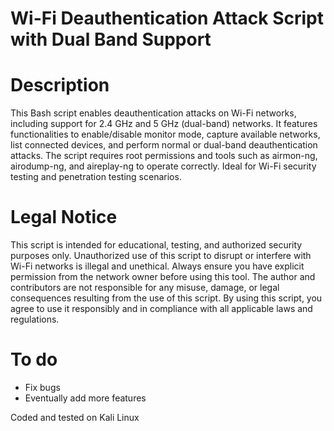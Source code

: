# Wi-Fi Deauthentication Attack Script with Dual Band Support

# Description 
This Bash script enables deauthentication attacks on Wi-Fi networks, including support for 2.4 GHz and 5 GHz (dual-band) networks. It features functionalities to enable/disable monitor mode, capture available networks, list connected devices, and perform normal or dual-band deauthentication attacks. The script requires root permissions and tools such as airmon-ng, airodump-ng, and aireplay-ng to operate correctly. Ideal for Wi-Fi security testing and penetration testing scenarios.

# Legal Notice
This script is intended for educational, testing, and authorized security purposes only. Unauthorized use of this script to disrupt or interfere with Wi-Fi networks is illegal and unethical. Always ensure you have explicit permission from the network owner before using this tool. The author and contributors are not responsible for any misuse, damage, or legal consequences resulting from the use of this script. By using this script, you agree to use it responsibly and in compliance with all applicable laws and regulations.

# To do
- Fix bugs
- Eventually add more features

Coded and tested on Kali Linux
